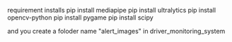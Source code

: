 requirement installs
     pip install mediapipe
     pip install ultralytics
     pip install opencv-python
     pip install pygame
     pip install scipy
     
and you create a foloder name "alert_images" in driver_monitoring_system
